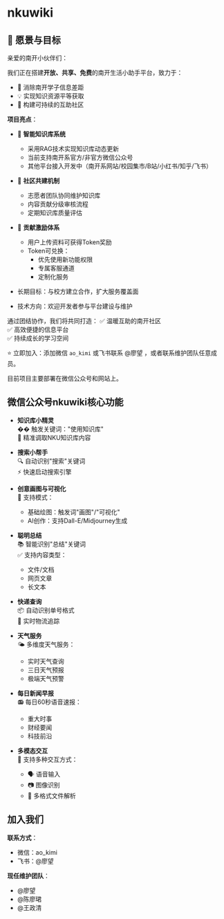 # nkuwiki

## 🎯 愿景与目标

亲爱的南开小伙伴们：

我们正在搭建**开放、共享、免费**的南开生活小助手平台，致力于：

- 🚀 消除南开学子信息差距
- 💡 实现知识资源平等获取
- 🌱 构建可持续的互助社区

**项目亮点**：

- 🤖 **智能知识库系统**
  - 采用RAG技术实现知识库动态更新
  - 当前支持南开系官方/非官方微信公众号
  - 其他平台接入开发中（南开系网站/校园集市/B站/小红书/知乎/飞书）

- 👥 **社区共建机制**
  - 志愿者团队协同维护知识库
  - 内容贡献分级审核流程
  - 定期知识库质量评估

- 🎁 **贡献激励体系**
  - 用户上传资料可获得Token奖励
  - Token可兑换：
    - 优先使用新功能权限
    - 专属客服通道
    - 定制化服务

- 长期目标：与校方建立合作，扩大服务覆盖面
- 技术方向：欢迎开发者参与平台建设与维护

通过团结协作，我们将共同打造：
✅ 温暖互助的南开社区  
✅ 高效便捷的信息平台  
✅ 持续成长的学习空间  

⭐ 立即加入：添加微信 `ao_kimi` 或飞书联系 @廖望 ，或者联系维护团队任意成员。

目前项目主要部署在微信公众号和网站上。

## 微信公众号nkuwiki核心功能

- **知识库小精灵**  
  �� 触发关键词："使用知识库"  
  💎 精准调取NKU知识库内容

- **搜索小帮手**  
  🔍 自动识别"搜索"关键词  
  ⚡ 快速启动搜索引擎

- **创意画图与可视化**  
  🎨 支持模式：
  - 基础绘图：触发词"画图"/"可视化"
  - AI创作：支持Dall-E/Midjourney生成

- **聪明总结**  
  📚 智能识别"总结"关键词  
  ✅ 支持内容类型：
  - 文件/文档
  - 网页文章
  - 长文本

- **快递查询**  
  📦 自动识别单号格式  
  🚚 实时物流追踪

- **天气服务**  
  🌤️ 多维度天气服务：
  - 实时天气查询
  - 三日天气预报
  - 极端天气预警

- **每日新闻早报**  
  📻 每日60秒语音速报：
  - 重大时事
  - 财经要闻
  - 科技前沿

- **多模态交互**  
  🤖 支持多种交互方式：
  - 🗣️ 语音输入
  - 📷 图像识别
  - 📁 多格式文件解析

## 加入我们

**联系方式**：

- 微信：ao_kimi
- 飞书：@廖望

**现任维护团队**：

- @廖望
- @陈廖珺
- @王政清
